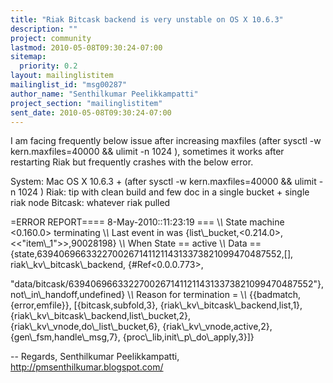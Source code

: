 ```yaml
---
title: "Riak Bitcask backend is very unstable on OS X 10.6.3"
description: ""
project: community
lastmod: 2010-05-08T09:30:24-07:00
sitemap:
  priority: 0.2
layout: mailinglistitem
mailinglist_id: "msg00287"
author_name: "Senthilkumar Peelikkampatti"
project_section: "mailinglistitem"
sent_date: 2010-05-08T09:30:24-07:00
---
```



I am facing frequently below issue after increasing maxfiles (after sysctl
-w kern.maxfiles=40000 && ulimit -n 1024 ), sometimes it works after
restarting Riak but frequently crashes with the below error.

System: Mac OS X 10.6.3 + (after sysctl -w kern.maxfiles=40000 && ulimit -n
1024 )
Riak: tip with clean build and few doc in a single bucket + single riak
node
Bitcask: whatever riak pulled

=ERROR REPORT==== 8-May-2010::11:23:19 ===
\\*\\* State machine &lt;0.160.0&gt; terminating
\\*\\* Last event in was {list\\_bucket,&lt;0.214.0&gt;,&lt;&lt;"item\\_1"&gt;&gt;,90028198}
\\*\\* When State == active
\\*\\* Data == {state,639406966332270026714112114313373821099470487552,[],
 riak\\_kv\\_bitcask\\_backend,
 {#Ref&lt;0.0.0.773&gt;,

"data/bitcask/639406966332270026714112114313373821099470487552"},
 not\\_in\\_handoff,undefined}
\\*\\* Reason for termination =
\\*\\* {{badmatch,{error,emfile}},
 [{bitcask,subfold,3},
 {riak\\_kv\\_bitcask\\_backend,list,1},
 {riak\\_kv\\_bitcask\\_backend,list\\_bucket,2},
 {riak\\_kv\\_vnode,do\\_list\\_bucket,6},
 {riak\\_kv\\_vnode,active,2},
 {gen\\_fsm,handle\\_msg,7},
 {proc\\_lib,init\\_p\\_do\\_apply,3}]}


-- 
Regards,
Senthilkumar Peelikkampatti,
http://pmsenthilkumar.blogspot.com/
